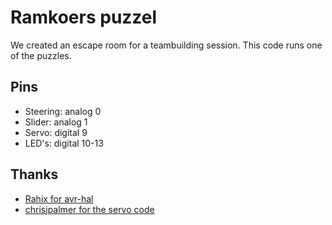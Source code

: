 # Ramkoers puzzel

We created an escape room for a teambuilding session.
This code runs one of the puzzles.

## Pins 

- Steering: analog 0
- Slider: analog 1
- Servo: digital 9
- LED's: digital 10-13

## Thanks

- [Rahix for avr-hal](https://github.com/Rahix/avr-hal)
- [chrisjpalmer for the servo code](https://github.com/chrisjpalmer/rust-arduino-servo/tree/main)

